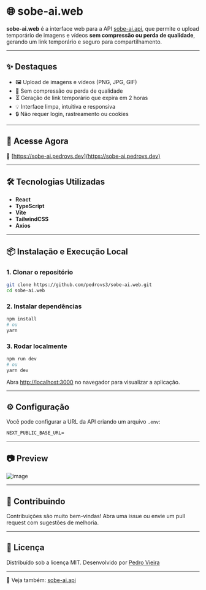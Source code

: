 # 🌐 sobe-ai.web

**sobe-ai.web** é a interface web para a API [sobe-ai.api](https://github.com/pedrovs3/sobe-ai.api), que permite o upload temporário de imagens e vídeos **sem compressão ou perda de qualidade**, gerando um link temporário e seguro para compartilhamento.

---

## ✨ Destaques

* 🖼 Upload de imagens e vídeos (PNG, JPG, GIF)
* 🧼 Sem compressão ou perda de qualidade
* ⏳ Geração de link temporário que expira em 2 horas
* 💡 Interface limpa, intuitiva e responsiva
* 🔒 Não requer login, rastreamento ou cookies

---

## 🚀 Acesse Agora

🔗 [https://sobe-ai.pedrovs.dev](https://sobe-ai.pedrovs.dev)

---

## 🛠 Tecnologias Utilizadas

* **React**
* **TypeScript**
* **Vite**
* **TailwindCSS**
* **Axios**

---

## 📦 Instalação e Execução Local

### 1. Clonar o repositório

```bash
git clone https://github.com/pedrovs3/sobe-ai.web.git
cd sobe-ai.web
```

### 2. Instalar dependências

```bash
npm install
# ou
yarn
```

### 3. Rodar localmente

```bash
npm run dev
# ou
yarn dev
```

Abra [http://localhost:3000](http://localhost:3000) no navegador para visualizar a aplicação.

---

## ⚙️ Configuração

Você pode configurar a URL da API criando um arquivo `.env`:

```
NEXT_PUBLIC_BASE_URL=
```

---

## 📷 Preview

![image](https://github.com/user-attachments/assets/b986c532-4529-4c8e-8de4-8a9e140f0830)

---

## 🤝 Contribuindo

Contribuições são muito bem-vindas!
Abra uma issue ou envie um pull request com sugestões de melhoria.

---

## 📄 Licença

Distribuído sob a licença MIT.
Desenvolvido por [Pedro Vieira](https://github.com/pedrovs3)

---

🔗 Veja também: [sobe-ai.api](https://github.com/pedrovs3/sobe-ai.api)
